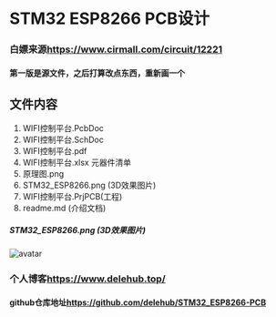 # STM32 ESP8266 PCB设计
### 白嫖来源<https://www.cirmall.com/circuit/12221>
#### 第一版是源文件，之后打算改点东西，重新画一个
## 文件内容
1. WIFI控制平台.PcbDoc
2. WIFI控制平台.SchDoc
3. WIFI控制平台.pdf
4. WIFI控制平台.xlsx 元器件清单
5. 原理图.png
6. STM32_ESP8266.png (3D效果图片)
7. WIFI控制平台.PrjPCB(工程)
8. readme.md (介绍文档)
##### STM32_ESP8266.png (3D效果图片)
![avatar](https://raw.githubusercontent.com/delehub/STM32_ESP8266-PCB/master/WIFI%E6%8E%A7%E5%88%B6%E5%B9%B3%E5%8F%B0%E5%8E%9F%E7%90%86%E5%9B%BEPCB/STM32_ESPB266.png)
### 个人博客<https://www.delehub.top/>
#### github仓库地址<https://github.com/delehub/STM32_ESP8266-PCB>
